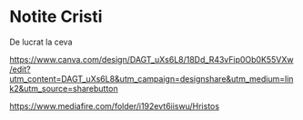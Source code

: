# Notite Cristi

De lucrat la ceva

https://www.canva.com/design/DAGT_uXs6L8/18Dd_R43vFip0Ob0K55VXw/edit?utm_content=DAGT_uXs6L8&utm_campaign=designshare&utm_medium=link2&utm_source=sharebutton

https://www.mediafire.com/folder/i192evt6iiswu/Hristos